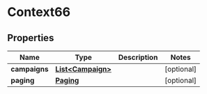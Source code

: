 
# Context66

## Properties
Name | Type | Description | Notes
------------ | ------------- | ------------- | -------------
**campaigns** | [**List&lt;Campaign&gt;**](Campaign.md) |  |  [optional]
**paging** | [**Paging**](Paging.md) |  |  [optional]



